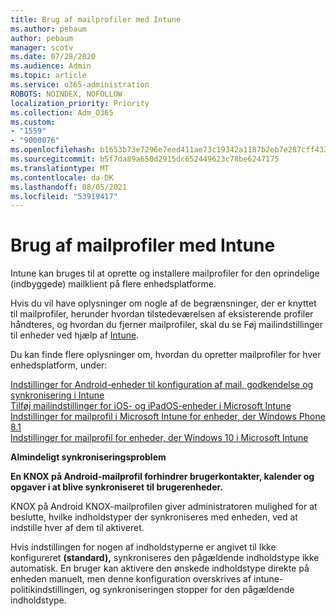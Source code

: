 ```yaml
---
title: Brug af mailprofiler med Intune
ms.author: pebaum
author: pebaum
manager: scotv
ms.date: 07/28/2020
ms.audience: Admin
ms.topic: article
ms.service: o365-administration
ROBOTS: NOINDEX, NOFOLLOW
localization_priority: Priority
ms.collection: Adm_O365
ms.custom:
- "1559"
- "9000076"
ms.openlocfilehash: b1653b73e7296e7eed411ae73c19342a1187b2eb7e287cff4339ea0ca32d75c1
ms.sourcegitcommit: b5f7da89a650d2915dc652449623c78be6247175
ms.translationtype: MT
ms.contentlocale: da-DK
ms.lasthandoff: 08/05/2021
ms.locfileid: "53919417"
---
```

# <a name="using-email-profiles-with-intune"></a>Brug af mailprofiler med Intune

Intune kan bruges til at oprette og installere mailprofiler for den oprindelige (indbyggede) mailklient på flere enhedsplatforme.

Hvis du vil have oplysninger om nogle af de begrænsninger, der er knyttet til mailprofiler, herunder hvordan tilstedeværelsen af eksisterende profiler håndteres, og hvordan du fjerner mailprofiler, skal du se Føj mailindstillinger til enheder ved hjælp af [Intune](https://docs.microsoft.com/intune/email-settings-configure).

Du kan finde flere oplysninger om, hvordan du opretter mailprofiler for hver enhedsplatform, under:

[Indstillinger for Android-enheder til konfiguration af mail, godkendelse og synkronisering i Intune](https://docs.microsoft.com/intune/email-settings-android)  
[Tilføj mailindstillinger for iOS- og iPadOS-enheder i Microsoft Intune](https://docs.microsoft.com/intune/email-settings-ios)  
[Indstillinger for mailprofil i Microsoft Intune for enheder, der Windows Phone 8.1](https://docs.microsoft.com/intune/email-settings-windows-phone-8-1)  
[Indstillinger for mailprofil for enheder, der Windows 10 i Microsoft Intune](https://docs.microsoft.com/intune/email-settings-windows-10)

**Almindeligt synkroniseringsproblem**

**En KNOX på Android-mailprofil forhindrer brugerkontakter, kalender og opgaver i at blive synkroniseret til brugerenheder.**

KNOX på Android KNOX-mailprofilen giver administratoren mulighed for at beslutte, hvilke indholdstyper der synkroniseres med enheden, ved at indstille hver af dem til aktiveret.

Hvis indstillingen for nogen af indholdstyperne er angivet til Ikke konfigureret **(standard),** synkroniseres den pågældende indholdstype ikke automatisk. En bruger kan aktivere den ønskede indholdstype direkte på enheden manuelt, men denne konfiguration overskrives af intune-politikindstillingen, og synkroniseringen stopper for den pågældende indholdstype.

